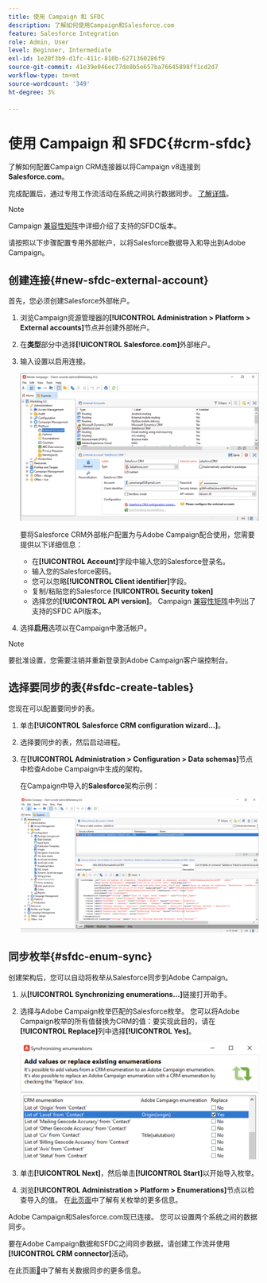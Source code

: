 ```yaml
---
title: 使用 Campaign 和 SFDC
description: 了解如何使用Campaign和Salesforce.com
feature: Salesforce Integration
role: Admin, User
level: Beginner, Intermediate
exl-id: 1e20f3b9-d1fc-411c-810b-6271360286f9
source-git-commit: 41e39e046ec77de8b5e657ba76645898ff1cd2d7
workflow-type: tm+mt
source-wordcount: '349'
ht-degree: 3%

---
```


# 使用 Campaign 和 SFDC{#crm-sfdc}

了解如何配置Campaign CRM连接器以将Campaign v8连接到&#x200B;**Salesforce.com**。

完成配置后，通过专用工作流活动在系统之间执行数据同步。 [了解详情](crm-data-sync.md)。

>[!NOTE]
>
>Campaign [兼容性矩阵](../start/compatibility-matrix.md)中详细介绍了支持的SFDC版本。

请按照以下步骤配置专用外部帐户，以将Salesforce数据导入和导出到Adobe Campaign。

## 创建连接{#new-sfdc-external-account}

首先，您必须创建Salesforce外部帐户。

1. 浏览Campaign资源管理器的&#x200B;**[!UICONTROL Administration > Platform > External accounts]**&#x200B;节点并创建外部帐户。
1. 在&#x200B;**类型**&#x200B;部分中选择&#x200B;**[!UICONTROL Salesforce.com]**&#x200B;外部帐户。
1. 输入设置以启用连接。

   ![](assets/sfdc-external-account.png)

   要将Salesforce CRM外部帐户配置为与Adobe Campaign配合使用，您需要提供以下详细信息：

   * 在&#x200B;**[!UICONTROL Account]**&#x200B;字段中输入您的Salesforce登录名。
   * 输入您的Salesforce密码。
   * 您可以忽略&#x200B;**[!UICONTROL Client identifier]**&#x200B;字段。
   * 复制/粘贴您的Salesforce **[!UICONTROL Security token]**
   * 选择您的&#x200B;**[!UICONTROL API version]**。 Campaign [兼容性矩阵](../start/compatibility-matrix.md)中列出了支持的SFDC API版本。

1. 选择&#x200B;**启用**&#x200B;选项以在Campaign中激活帐户。

>[!NOTE]
>
>要批准设置，您需要注销并重新登录到Adobe Campaign客户端控制台。

## 选择要同步的表{#sfdc-create-tables}

您现在可以配置要同步的表。

1. 单击&#x200B;**[!UICONTROL Salesforce CRM configuration wizard...]**。
1. 选择要同步的表，然后启动进程。
1. 在&#x200B;**[!UICONTROL Administration > Configuration > Data schemas]**&#x200B;节点中检查Adobe Campaign中生成的架构。

   在Campaign中导入的&#x200B;**Salesforce**&#x200B;架构示例：

   ![](assets/sfdc-schemas.png)

## 同步枚举{#sfdc-enum-sync}

创建架构后，您可以自动将枚举从Salesforce同步到Adobe Campaign。

1. 从&#x200B;**[!UICONTROL Synchronizing enumerations...]**&#x200B;链接打开助手。
1. 选择与Adobe Campaign枚举匹配的Salesforce枚举。
您可以将Adobe Campaign枚举的所有值替换为CRM的值：要实现此目的，请在&#x200B;**[!UICONTROL Replace]**&#x200B;列中选择&#x200B;**[!UICONTROL Yes]**。

   ![](assets/sfdc-enum.png)

1. 单击&#x200B;**[!UICONTROL Next]**，然后单击&#x200B;**[!UICONTROL Start]**&#x200B;以开始导入枚举。

1. 浏览&#x200B;**[!UICONTROL Administration > Platform > Enumerations]**&#x200B;节点以检查导入的值。 在[此页面](../config/ui-settings.md#enumerations)中了解有关枚举的更多信息。

Adobe Campaign和Salesforce.com现已连接。 您可以设置两个系统之间的数据同步。

要在Adobe Campaign数据和SFDC之间同步数据，请创建工作流并使用&#x200B;**[!UICONTROL CRM connector]**&#x200B;活动。

在此页面[&#128279;](crm-data-sync.md)中了解有关数据同步的更多信息。
